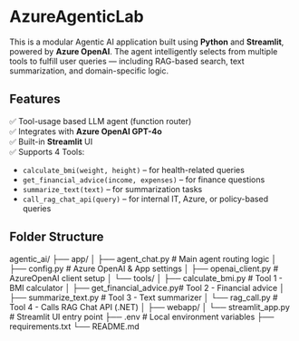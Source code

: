 # AzureAgenticLab

This is a modular Agentic AI application built using **Python** and **Streamlit**, powered by **Azure OpenAI**. The agent intelligently selects from multiple tools to fulfill user queries — including RAG-based search, text summarization, and domain-specific logic.

## Features

✅ Tool-usage based LLM agent (function router)  
✅ Integrates with **Azure OpenAI GPT-4o**  
✅ Built-in **Streamlit** UI  
✅ Supports 4 Tools:
- `calculate_bmi(weight, height)` – for health-related queries
- `get_financial_advice(income, expenses)` – for finance questions
- `summarize_text(text)` – for summarization tasks
- `call_rag_chat_api(query)` – for internal IT, Azure, or policy-based queries

## Folder Structure

agentic_ai/
├── app/
│   ├── agent_chat.py              # Main agent routing logic
│   ├── config.py                  # Azure OpenAI & App settings
│   ├── openai_client.py           # AzureOpenAI client setup
│   └── tools/
│       ├── calculate_bmi.py       # Tool 1 - BMI calculator
│       ├── get_financial_advice.py# Tool 2 - Financial advice
│       ├── summarize_text.py      # Tool 3 - Text summarizer
│       └── rag_call.py            # Tool 4 - Calls RAG Chat API (.NET)
│
├── webapp/
│   └── streamlit_app.py           # Streamlit UI entry point
├── .env                           # Local environment variables
├── requirements.txt
└── README.md
